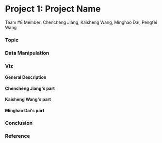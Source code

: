 # Project 1: Project Name

Team #8
Member: Chencheng Jiang, Kaisheng Wang, Minghao Dai, Pengfei Wang


### Topic



### Data Manipulation



### Viz

#### General Description

#### Chencheng Jiang's part

#### Kaisheng Wang's part

#### Minghao Dai's part



### Conclusion


### Reference
